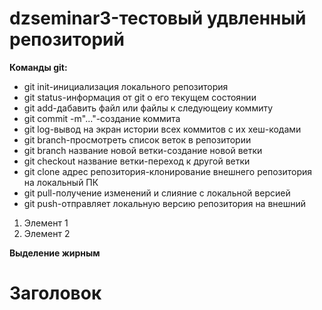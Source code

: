 # dzseminar3-тестовый удвленный репозиторий
__Команды git:__

* git init-инициализация локального репозитория
* git status-информация от git о его текущем состоянии
* git add-дабавить файл или файлы к следующеиу коммиту
* git commit -m"..."-создание коммита
* git log-вывод на экран истории всех коммитов с их хеш-кодами
* git branch-просмотреть список веток в репозитории
* git branch название новой ветки-создание новой ветки
* git checkout название ветки-переход к другой ветки
* git clone адрес репозитория-клонирование внешнего репозитория на локальный ПК
* git pull-получение изменений и слияние с локальной версией
* git push-отправляет локальную версию репозитория на внешний

1. Элемент 1
2. Элемент 2

__Выделение жирным__

# Заголовок

